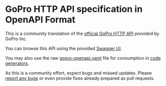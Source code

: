 # GoPro HTTP API specification in OpenAPI Format

This is a community translation of the [official GoPro HTTP API](https://gopro.github.io/OpenGoPro/http_2_0) provided by GoPro Inc.

You can browse this API using the provided [Swagger UI](http://axeljaeger.github.io/gopro-openapi).

You may also use the raw [gopro-openapi.yaml](https://raw.githubusercontent.com/axeljaeger/gopro-openapi/master/gopro-openapi.yaml) file for consumption in [code generators](https://openapi-generator.tech/docs/generators/).

As this is a community effort, expect bugs and missed updates. Please [report any bugs](https://github.com/axeljaeger/gopro-openapi/issues) or even provide fixes already prepared as pull requests.  